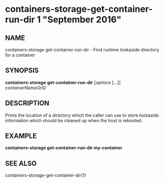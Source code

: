 # containers-storage-get-container-run-dir 1 "September 2016"

## NAME
containers-storage get-container-run-dir - Find runtime lookaside directory for a container

## SYNOPSIS
**containers-storage** **get-container-run-dir** [*options* [...]] *containerNameOrID*

## DESCRIPTION
Prints the location of a directory which the caller can use to store lookaside
information which should be cleaned up when the host is rebooted.

## EXAMPLE
**containers-storage get-container-run-dir my-container**

## SEE ALSO
containers-storage-get-container-dir(1)
